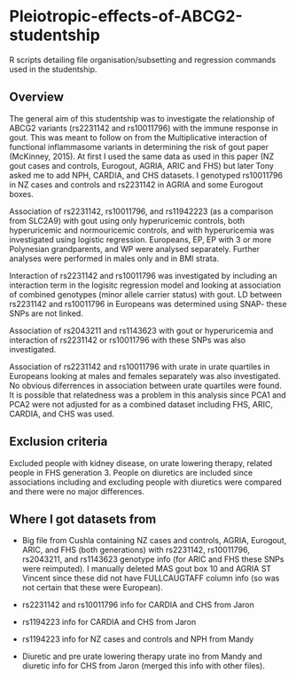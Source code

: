 # Pleiotropic-effects-of-ABCG2-studentship
R scripts detailing file organisation/subsetting and regression commands used in the studentship.

## Overview
The general aim of this studentship was to investigate the relationship of ABCG2 variants (rs2231142 and rs10011796) with the immune response in gout.  This was meant to follow on from the Multiplicative interaction of functional inflammasome variants in determining the risk of gout paper (McKinney, 2015).  At first I used the same data as used in this paper (NZ gout cases and controls, Eurogout, AGRIA, ARIC and FHS) but later Tony asked me to add NPH, CARDIA, and CHS datasets.  I genotyped rs10011796 in NZ cases and controls and rs2231142 in AGRIA and some Eurogout boxes.  

Association of rs2231142, rs10011796, and rs11942223 (as a comparison from SLC2A9) with gout using only hyperuricemic controls, both hyperuricemic and normouricemic controls, and with hyperuricemia was investigated using logistic regression.  Europeans, EP, EP with 3 or more Polynesian grandparents, and WP were analysed separately.  Further analyses were performed in males only and in BMI strata.  

Interaction of rs2231142 and rs10011796 was investigated by including an interaction term in the logisitc regression model and looking at association of combined genotypes (minor allele carrier status) with gout.  LD between rs2231142 and rs10011796 in Europeans was determined using SNAP- these SNPs are not linked.  

Association of rs2043211 and rs1143623 with gout or hyperuricemia and interaction of rs2231142 or rs10011796 with these SNPs was also investigated.  

Association of rs2231142 and rs10011796 with urate in urate quartiles in Europeans looking at males and females separately was also investigated. No obvious diferrences in association between urate quartiles were found.  It is possible that relatedness was a problem in this analysis since PCA1 and PCA2 were not adjusted for as a combined dataset including FHS, ARIC, CARDIA, and CHS was used.  

## Exclusion criteria
Excluded people with kidney disease, on urate lowering therapy, related people in FHS generation 3.  People on diuretics are included since associations including and excluding people with diuretics were compared and there were no major differences.

## Where I got datasets from
- Big file from Cushla containing NZ cases and controls, AGRIA, Eurogout, ARIC, and FHS (both generations) with rs2231142, rs10011796, rs2043211, and rs1143623 genotype info (for ARIC and FHS these SNPs were reimputed).  I manually deleted MAS gout box 10 and AGRIA ST Vincent since these did not have FULLCAUGTAFF column info (so was not certain that these were European).

- rs2231142 and rs10011796 info for CARDIA and CHS from Jaron

- rs1194223 info for CARDIA and CHS from Jaron

- rs1194223 info for NZ cases and controls and NPH from Mandy

- Diuretic and pre urate lowering therapy urate ino from Mandy and diuretic info for CHS from Jaron (merged this info with other files).



